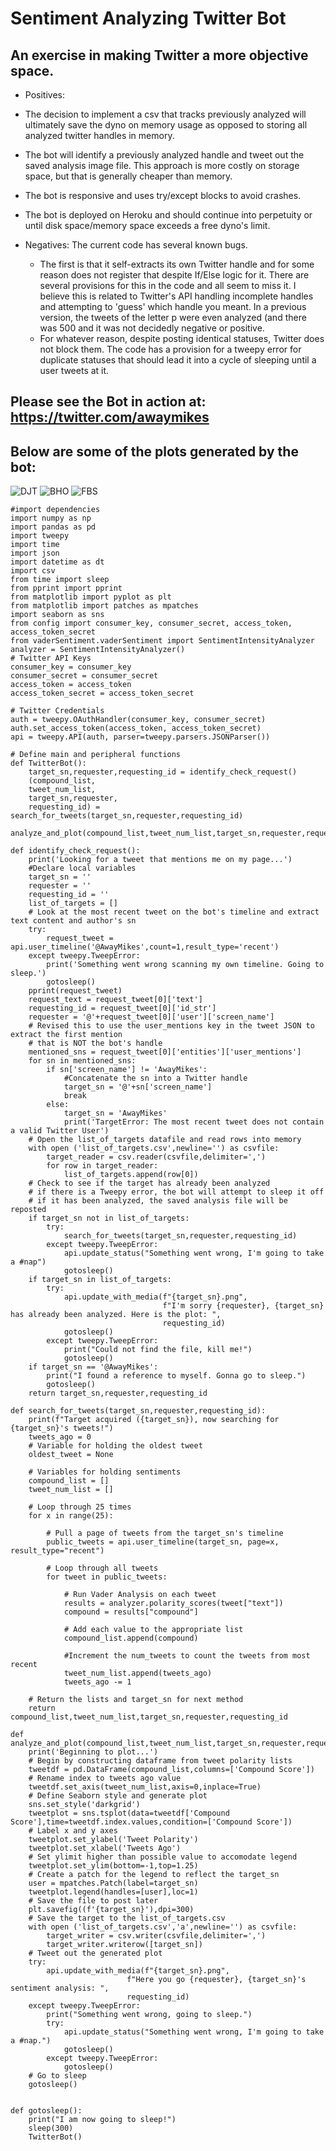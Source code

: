 
# Sentiment Analyzing Twitter Bot
## An exercise in making Twitter a more objective space.
* Positives: 
 * The decision to implement a csv that tracks previously analyzed will ultimately save the dyno on memory usage as opposed to storing all analyzed twitter handles in memory.
  * The bot will identify a previously analyzed handle and tweet out the saved analysis image file. This approach is more costly on storage space, but that is generally cheaper than memory. 
  * The bot is responsive and uses try/except blocks to avoid crashes.
  * The bot is deployed on Heroku and should continue into perpetuity or until disk space/memory space exceeds a free dyno's limit.

* Negatives: The current code has several known bugs. 
  * The first is that it self-extracts its own Twitter handle and for some reason does not register that despite If/Else logic for it. There are several provisions for this in the code and all seem to miss it. I believe this is related to Twitter's API handling incomplete handles and attempting to 'guess' which handle you meant. In a previous version, the tweets of the letter p were even analyzed (and there was 500 and it was not decidedly negative or positive.
  * For whatever reason, despite posting identical statuses, Twitter does not block them. The code has a provision for a tweepy error for duplicate statuses that should lead it into a cycle of sleeping until a user tweets at it.
## Please see the Bot in action at: https://twitter.com/awaymikes
## Below are some of the plots generated by the bot:
![DJT](https://github.com/septober1/README.md/master/blob/DJT.png "Donald Trump's Tweet Polarity")
![BHO](https://github.com/septober1/README.md/master/blob/BHO.png "Barack Obama's Tweet Polarity")
![FBS](https://github.com/septober1/README.md/master/blob/FBS.png "My brother's Tweet Polarity")


```
#import dependencies
import numpy as np
import pandas as pd
import tweepy
import time
import json
import datetime as dt
import csv
from time import sleep
from pprint import pprint
from matplotlib import pyplot as plt
from matplotlib import patches as mpatches
import seaborn as sns
from config import consumer_key, consumer_secret, access_token, access_token_secret
from vaderSentiment.vaderSentiment import SentimentIntensityAnalyzer
analyzer = SentimentIntensityAnalyzer()
# Twitter API Keys
consumer_key = consumer_key
consumer_secret = consumer_secret
access_token = access_token
access_token_secret = access_token_secret
```


```
# Twitter Credentials
auth = tweepy.OAuthHandler(consumer_key, consumer_secret)
auth.set_access_token(access_token, access_token_secret)
api = tweepy.API(auth, parser=tweepy.parsers.JSONParser())
```


```
# Define main and peripheral functions
def TwitterBot():
    target_sn,requester,requesting_id = identify_check_request()
    (compound_list,
    tweet_num_list,
    target_sn,requester,
    requesting_id) = search_for_tweets(target_sn,requester,requesting_id)
    analyze_and_plot(compound_list,tweet_num_list,target_sn,requester,requesting_id)
    
def identify_check_request():
    print('Looking for a tweet that mentions me on my page...')
    #Declare local variables
    target_sn = ''
    requester = ''
    requesting_id = ''
    list_of_targets = []
    # Look at the most recent tweet on the bot's timeline and extract text content and author's sn
    try:
        request_tweet = api.user_timeline('@AwayMikes',count=1,result_type='recent')
    except tweepy.TweepError:
        print('Something went wrong scanning my own timeline. Going to sleep.')
        gotosleep()
    pprint(request_tweet)
    request_text = request_tweet[0]['text']
    requesting_id = request_tweet[0]['id_str']
    requester = '@'+request_tweet[0]['user']['screen_name']
    # Revised this to use the user_mentions key in the tweet JSON to extract the first mention
    # that is NOT the bot's handle
    mentioned_sns = request_tweet[0]['entities']['user_mentions']
    for sn in mentioned_sns:
        if sn['screen_name'] != 'AwayMikes':
            #Concatenate the sn into a Twitter handle
            target_sn = '@'+sn['screen_name']
            break
        else:
            target_sn = 'AwayMikes'
            print('TargetError: The most recent tweet does not contain a valid Twitter User')
    # Open the list_of_targets datafile and read rows into memory
    with open ('list_of_targets.csv',newline='') as csvfile:
        target_reader = csv.reader(csvfile,delimiter=',')
        for row in target_reader:
            list_of_targets.append(row[0])
    # Check to see if the target has already been analyzed
    # if there is a Tweepy error, the bot will attempt to sleep it off
    # if it has been analyzed, the saved analysis file will be reposted
    if target_sn not in list_of_targets:
        try:
            search_for_tweets(target_sn,requester,requesting_id)
        except tweepy.TweepError:
            api.update_status("Something went wrong, I'm going to take a #nap")
            gotosleep()
    if target_sn in list_of_targets:
        try:
            api.update_with_media(f"{target_sn}.png",
                                  f"I'm sorry {requester}, {target_sn} has already been analyzed. Here is the plot: ",
                                  requesting_id)
            gotosleep()
        except tweepy.TweepError:
            print("Could not find the file, kill me!")
            gotosleep()
    if target_sn == '@AwayMikes':
        print("I found a reference to myself. Gonna go to sleep.")
        gotosleep()
    return target_sn,requester,requesting_id
    
def search_for_tweets(target_sn,requester,requesting_id):
    print(f"Target acquired ({target_sn}), now searching for {target_sn}'s tweets!")
    tweets_ago = 0
    # Variable for holding the oldest tweet
    oldest_tweet = None

    # Variables for holding sentiments
    compound_list = []
    tweet_num_list = []

    # Loop through 25 times
    for x in range(25):

        # Pull a page of tweets from the target_sn's timeline
        public_tweets = api.user_timeline(target_sn, page=x, result_type="recent")

        # Loop through all tweets
        for tweet in public_tweets:

            # Run Vader Analysis on each tweet
            results = analyzer.polarity_scores(tweet["text"])
            compound = results["compound"]

            # Add each value to the appropriate list
            compound_list.append(compound)
            
            #Increment the num_tweets to count the tweets from most recent
            tweet_num_list.append(tweets_ago)
            tweets_ago -= 1
                
    # Return the lists and target_sn for next method
    return compound_list,tweet_num_list,target_sn,requester,requesting_id

def analyze_and_plot(compound_list,tweet_num_list,target_sn,requester,requesting_id):
    print('Beginning to plot...')
    # Begin by constructing dataframe from tweet polarity lists
    tweetdf = pd.DataFrame(compound_list,columns=['Compound Score'])
    # Rename index to tweets ago value
    tweetdf.set_axis(tweet_num_list,axis=0,inplace=True)
    # Define Seaborn style and generate plot
    sns.set_style('darkgrid')
    tweetplot = sns.tsplot(data=tweetdf['Compound Score'],time=tweetdf.index.values,condition=['Compound Score'])
    # Label x and y axes
    tweetplot.set_ylabel('Tweet Polarity')
    tweetplot.set_xlabel('Tweets Ago')
    # Set ylimit higher than possible value to accomodate legend
    tweetplot.set_ylim(bottom=-1,top=1.25)
    # Create a patch for the legend to reflect the target_sn
    user = mpatches.Patch(label=target_sn)
    tweetplot.legend(handles=[user],loc=1)
    # Save the file to post later
    plt.savefig((f'{target_sn}'),dpi=300)
    # Save the target to the list_of_targets.csv
    with open ('list_of_targets.csv','a',newline='') as csvfile:
        target_writer = csv.writer(csvfile,delimiter=',')
        target_writer.writerow([target_sn])
    # Tweet out the generated plot
    try:
        api.update_with_media(f"{target_sn}.png",
                          f"Here you go {requester}, {target_sn}'s sentiment analysis: ",
                          requesting_id)
    except tweepy.TweepError:
        print("Something went wrong, going to sleep.")
        try:
            api.update_status("Something went wrong, I'm going to take a #nap.")
            gotosleep()
        except tweepy.TweepError:
            gotosleep()
    # Go to sleep
    gotosleep()


def gotosleep():
    print("I am now going to sleep!")
    sleep(300)
    TwitterBot()
```
